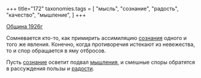 +++
title="172"
taxonomies.tags = [
 "мысль",
 "сознание",
 "радость",
 "качество",
 "мышление",
]
+++

[Община 1926г](/agni/1926)

Сомневается кто-то, как примирить ассимиляцию [сознания](/tags/качество) одного и того же явления. Конечно, когда противоречия истекают из невежества, то и спор обращается в яму отбросов.   

Пусть [сознание](/tags/сознание) осветит подвал [мышления](/tags/мышление), и смешные споры обратятся в рассуждения пользы и [радости](/tags/радость).   

